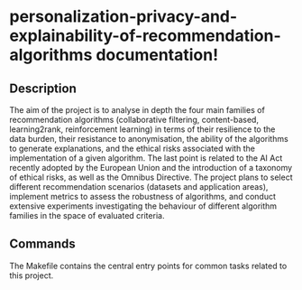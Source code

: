 # personalization-privacy-and-explainability-of-recommendation-algorithms documentation!

## Description

The aim of the project is to analyse in depth the four main families of recommendation algorithms (collaborative filtering, content-based, learning2rank, reinforcement learning) in terms of their resilience to the data burden, their resistance to anonymisation, the ability of the algorithms to generate explanations, and the ethical risks associated with the implementation of a given algorithm. The last point is related to the AI Act recently adopted by the European Union and the introduction of a taxonomy of ethical risks, as well as the Omnibus Directive. The project plans to select different recommendation scenarios (datasets and application areas), implement metrics to assess the robustness of algorithms, and conduct extensive experiments investigating the behaviour of different algorithm families in the space of evaluated criteria.

## Commands

The Makefile contains the central entry points for common tasks related to this project.

